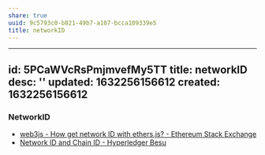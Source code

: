 ```yaml
---
share: true
uuid: 9c5793c0-b821-49b7-a107-bcca109339e5
title: networkID
---
```

---
id: 5PCaWVcRsPmjmvefMy5TT
title: networkID
desc: ''
updated: 1632256156612
created: 1632256156612
---

### NetworkID

* [web3js - How get network ID with ethers.js? - Ethereum Stack Exchange](https://ethereum.stackexchange.com/questions/82365/how-get-network-id-with-ethers-js)
* [Network ID and Chain ID - Hyperledger Besu](https://besu.hyperledger.org/en/stable/Concepts/NetworkID-And-ChainID/)